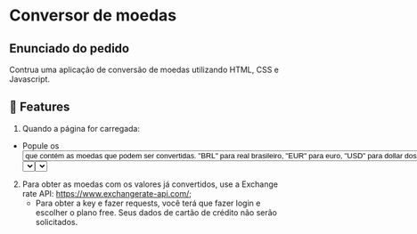 # Conversor de moedas

## Enunciado do pedido
  Contrua uma aplicação de conversão de moedas utilizando HTML, CSS e Javascript.
  
## 🔨 Features

1. Quando a página for carregada:

  * Popule os <select> com tags <option> que contém as moedas que podem ser convertidas. "BRL" para real brasileiro, "EUR" para euro, "USD" para dollar dos Estados Unidos, etc;     * O option selecionado por padrão no 1º <select> deve ser "USD" e o option no 2º <select> deve ser "BRL";
      * O parágrafo com data-js="converted-value" deve exibir o resultado da 
        conversão de 1 USD para 1 BRL;
      * Quando um novo número for inserido no input com 
        data-js="currency-one-times", o parágrafo do item acima deve atualizar 
        seu valor;
      * O parágrafo com data-js="conversion-precision" deve conter a conversão 
        apenas x1. Exemplo: 1 USD = 5.0615 BRL;
      * O conteúdo do parágrafo do item acima deve ser atualizado à cada 
        mudança nos selects;
      * O conteúdo do parágrafo data-js="converted-value" deve ser atualizado à
        cada mudança nos selects e/ou no input com data-js="currency-one-times";
      * Para que o valor contido no parágrafo do item acima não tenha mais de 
        dois dígitos após o ponto, você pode usar o método toFixed: 
        https://developer.mozilla.org/en-US/docs/Web/JavaScript/Reference/Global_Objects/Number/toFixed
  2. Para obter as moedas com os valores já convertidos, use a Exchange rate API: https://www.exchangerate-api.com/;
      * Para obter a key e fazer requests, você terá que fazer login e escolher
        o plano free. Seus dados de cartão de crédito não serão solicitados.
